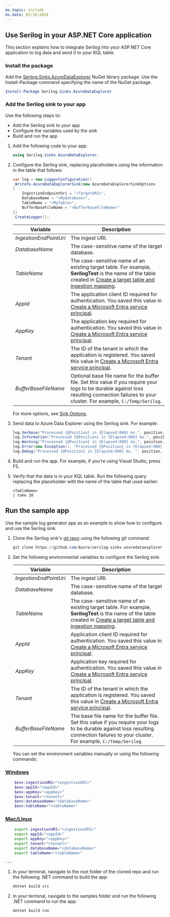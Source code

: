 ```yaml
---
ms.topic: include
ms.date: 02/18/2024
---
```


## Use Serilog in your ASP.NET Core application

This section explains how to integrate Serilog into your ASP.NET Core application to log data and send it to your KQL table.

### Install the package

Add the [Serilog.Sinks.AzureDataExplorer](https://www.nuget.org/packages/serilog.sinks.azuredataexplorer) NuGet library package. Use the Install-Package command specifying the name of the NuGet package.

```powershell
Install-Package Serilog.Sinks.AzureDataExplorer
```

### Add the Serilog sink to your app

Use the following steps to:

* Add the Serilog sink to your app
* Configure the variables used by the sink
* Build and run the app

1. Add the following code to your app:

    ```csharp
    using Serilog.Sinks.AzureDataExplorer;
    ```

1. Configure the Serilog sink, replacing placeholders using the information in the table that follows:

    ```csharp
    var log = new LoggerConfiguration()
    .WriteTo.AzureDataExplorerSink(new AzureDataExplorerSinkOptions
    {
        IngestionEndpointUri = "<TargetURI>",
        DatabaseName = "<MyDatabase>",
        TableName = "<MyTable>",
        BufferBaseFileName = "<BufferBaseFileName>"
    })
    .CreateLogger();
    ```

    | Variable | Description |
    |---|---|
    | *IngestionEndPointUri* | The ingest URI. |
    | *DatabaseName* | The case-sensitive name of the target database. |
    | *TableName* | The case-sensitive name of an existing target table. For example, **SerilogTest** is the name of the table created in [Create a target table and ingestion mapping](#create-a-target-table-and-ingestion-mapping). |
    | *AppId* | The application client ID required for authentication. You saved this value in [Create a Microsoft Entra service principal](#create-a-microsoft-entra-service-principal). |
    | *AppKey* | The application key required for authentication. You saved this value in [Create a Microsoft Entra service principal](#create-a-microsoft-entra-service-principal). |
    | *Tenant* | The ID of the tenant in which the application is registered. You saved this value in [Create a Microsoft Entra service principal](#create-a-microsoft-entra-service-principal). |
    | *BufferBaseFileName* | Optional base file name for the buffer file. Set this value if you require your logs to be durable against loss resulting connection failures to your cluster. For example, `C:/Temp/Serilog`. |

    For more options, see [Sink Options](https://github.com/Azure/serilog-sinks-azuredataexplorer#options).

1. Send data to Azure Data Explorer using the Serilog sink. For example:

    ```csharp
    log.Verbose("Processed {@Position} in {Elapsed:000} ms.", position, elapsedMs);
    log.Information("Processed {@Position} in {Elapsed:000} ms.", position, elapsedMs);
    log.Warning("Processed {@Position} in {Elapsed:000} ms.", position, elapsedMs);
    log.Error(new Exception(), "Processed {@Position} in {Elapsed:000} ms.", position, elapsedMs);
    log.Debug("Processed {@Position} in {Elapsed:000} ms. ", position, elapsedMs);
    ```

1. Build and run the app. For example, if you're using Visual Studio, press F5.

1. Verify that the data is in your KQL table. Run the following query replacing the placeholder with the name of the table that used earlier:

    ```kusto
    <TableName>
    | take 10
    ```

## Run the sample app

Use the sample log generator app as an example to show how to configure and use the Serilog sink.

1. Clone the Serilog sink's [git repo](https://github.com/Azure/serilog-sinks-azuredataexplorer) using the following git command:

    ```powershell
    git clone https://github.com/Azure/serilog-sinks-azuredataexplorer
    ```

1. Set the following environmental variables to configure the Serilog sink:

    | Variable | Description |
    |---|---|
    | *IngestionEndPointUri* | The ingest URI. |
    | *DatabaseName* | The case-sensitive name of the target database. |
    | *TableName* | The case-sensitive name of an existing target table. For example, **SerilogTest** is the name of the table created in [Create a target table and ingestion mapping](#create-a-target-table-and-ingestion-mapping). |
    | *AppId* | Application client ID required for authentication. You saved this value in [Create a Microsoft Entra service principal](#create-a-microsoft-entra-service-principal). |
    | *AppKey* | Application key required for authentication. You saved this value in [Create a Microsoft Entra service principal](#create-a-microsoft-entra-service-principal). |
    | *Tenant* | The ID of the tenant in which the application is registered. You saved this value in [Create a Microsoft Entra service principal](#create-a-microsoft-entra-service-principal). |
    | *BufferBaseFileName* | The base file name for the buffer file. Set this value if you require your logs to be durable against loss resulting connection failures to your cluster. For example, `C:/Temp/Serilog` |

    You can set the environment variables manually or using the following commands:

### [Windows](#tab/windows)

```powershell
    $env:ingestionURI="<ingestionURI>"
    $env:appId="<appId>"
    $env:appKey="<appKey>"
    $env:tenant="<tenant>"
    $env:databaseName="<databaseName>"
    $env:tableName="<tableName>"
```

### [Mac/Linux](#tab/linux)

```bash
    export ingestionURI="<ingestionURI>"
    export appId="<appId>"
    export appKey="<appKey>"
    export tenant="<tenant>"
    export databaseName="<databaseName>"
    export tableName="<tableName>"
```

    ---

1. In your terminal, navigate to the root folder of the cloned repo and run the following .NET command to build the app:

    ```powershell
    dotnet build src
    ```

1. In your terminal, navigate to the samples folder and run the following .NET command to run the app:

    ```powershell
    dotnet build run
    ```
